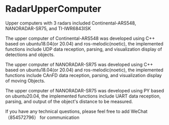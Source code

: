 # RadarUpperComputer
Upper computers with 3 radars included Continental-ARS548, NANORADAR-SR75, and TI-IWR6843ISK

The upper computer of Continental-ARS548 was developed using C++ based on ubuntu18.04(or 20.04) and ros-melodic(noetic), the implemented functions include UDP data reception, parsing, and visualization display of detections and objects.

The upper computer of NANORADAR-SR75 was developed using C++ based on ubuntu18.04(or 20.04) and ros-melodic(noetic), the implemented functions include CAnFD data reception, parsing, and visualization display of moving Objects.

The upper computer of NANORADAR-SR75 was developed using PY based on ubuntu20.04, the implemented functions include UART data reception, parsing, and output of the object's distance to be measured.

If you have any technical questions, please feel free to add WeChat（854572796） for communication
